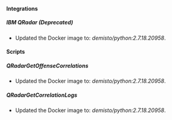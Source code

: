 
#### Integrations
##### IBM QRadar (Deprecated)
- Updated the Docker image to: *demisto/python:2.7.18.20958*.

#### Scripts
##### QRadarGetOffenseCorrelations
- Updated the Docker image to: *demisto/python:2.7.18.20958*.
##### QRadarGetCorrelationLogs
- Updated the Docker image to: *demisto/python:2.7.18.20958*.
